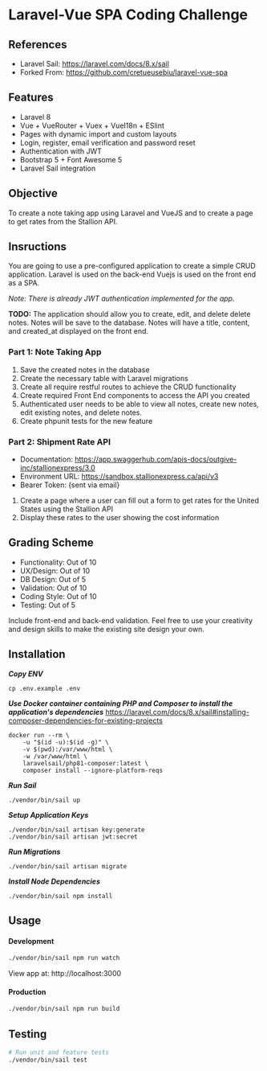#  Laravel-Vue SPA Coding Challenge

## References
- Laravel Sail: https://laravel.com/docs/8.x/sail
- Forked From: https://github.com/cretueusebiu/laravel-vue-spa

## Features
- Laravel 8
- Vue + VueRouter + Vuex + VueI18n + ESlint
- Pages with dynamic import and custom layouts
- Login, register, email verification and password reset
- Authentication with JWT
- Bootstrap 5 + Font Awesome 5
- Laravel Sail integration

## Objective

To create a note taking app using Laravel and VueJS and to create a page to get rates from the Stallion API.

## Insructions

You are going to use a pre-configured application to create a simple CRUD application. Laravel is used on the back-end Vuejs is used on the front end as a SPA.

_Note: There is already JWT authentication implemented for the app._

**TODO:** The application should allow you to create, edit, and delete delete notes. Notes will be save to the database. Notes will have a title, content, and created_at displayed on the front end.

### Part 1: Note Taking App
1.  Save the created notes in the database
2.  Create the necessary table with Laravel migrations
3.  Create all require restful routes to achieve the CRUD functionality
4.  Create required Front End components to access the API you created
5.  Authenticated user needs to be able to view all notes, create new notes, edit existing notes, and delete notes.
6.  Create phpunit tests for the new feature

### Part 2: Shipment Rate API
- Documentation: https://app.swaggerhub.com/apis-docs/outgive-inc/stallionexpress/3.0
- Environment URL: https://sandbox.stallionexpress.ca/api/v3
- Bearer Token: {sent via email}

1.  Create a page where a user can fill out a form to get rates for the United States using the Stallion API
2.  Display these rates to the user showing the cost information

## Grading Scheme

- Functionality: Out of 10
- UX/Design: Out of 10
- DB Design: Out of 5
- Validation: Out of 10
- Coding Style: Out of 10
- Testing: Out of 5

Include front-end and back-end validation.
Feel free to use your creativity and design skills to make the existing site design your own.
## Installation

***Copy ENV***
```
cp .env.example .env
```
***Use Docker container containing PHP and Composer to install the application's dependencies***
https://laravel.com/docs/8.x/sail#installing-composer-dependencies-for-existing-projects
```
docker run --rm \
    -u "$(id -u):$(id -g)" \
    -v $(pwd):/var/www/html \
    -w /var/www/html \
    laravelsail/php81-composer:latest \
    composer install --ignore-platform-reqs
```

***Run Sail***
```
./vendor/bin/sail up
```

***Setup Application Keys***
```
./vendor/bin/sail artisan key:generate 
./vendor/bin/sail artisan jwt:secret
```

***Run Migrations***
```
./vendor/bin/sail artisan migrate 
```

***Install Node Dependencies***
```
./vendor/bin/sail npm install
```

## Usage

#### Development

```bash
./vendor/bin/sail npm run watch
```
View app at: http://localhost:3000

#### Production

```bash
./vendor/bin/sail npm run build
```

## Testing

```bash
# Run unit and feature tests
./vendor/bin/sail test